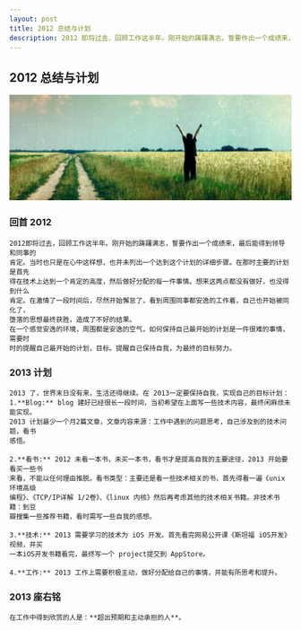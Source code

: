 ```yaml
---
layout: post
title: 2012 总结与计划
description: 2012 即将过去，回顾工作这半年。刚开始的踌躇满志，誓要作出一个成绩来，最后能得到领导和同事的肯定。
---
```


## 2012 总结与计划  
![img](/img/back-2012-plan-2013.png)
### 回首 2012
	2012即将过去，回顾工作这半年。刚开始的踌躇满志，誓要作出一个成绩来，最后能得到领导和同事的
	肯定。当时也只是在心中这样想，也并未列出一个达到这个计划的详细步骤。在那时主要的计划是首先
	得在技术上达到一个肯定的高度，然后做好分配的每一件事情。想来这两点都没有做好，也没得到什么
	肯定。在激情了一段时间后，尽然开始懈怠了，看到周围同事都安逸的工作着，自己也开始被同化了，
	堕落的思想最终获胜，造成了不好的结果。
	在一个感觉安逸的环境，周围都是安逸的空气，如何保持自己最开始的计划是一件很难的事情，需要时
	时的提醒自己最开始的计划，目标。提醒自己保持自我，为最终的目标努力。
### 2013 计划
	2013 了，世界末日没有来，生活还得继续。在 2013一定要保持自我，实现自己的目标计划：
	1.**Blog:** blog 建好已经很长一段时间，当初希望在上面写一些技术内容，最终闲麻烦未能实现。
	2013 计划最少一个月2篇文章，文章内容来源：工作中遇到的问题思考，自己涉及到的技术问题，看书
	感悟。
	
	2.**看书:** 2012 未看一本书，未买一本书，看书才是提高自我的主要途径，2013 开始要看买一些书
	来看，不能以任何理由推脱。看书类型：主要还是看一些技术相关的书，首先得看一遍《unix环境高级
	编程》、《TCP/IP详解 1/2卷》、《linux 内核》然后再考虑其他的技术相关书籍。非技术书籍：到豆
	瓣搜集一些推荐书籍，看时需写一些自我的感想。
	
	3.**技术:** 2013 需要学习的技术为 iOS 开发。首先看完网易公开课《斯坦福 iOS开发》视频，并买
	一本iOS开发书籍看完，最终写一个 project提交到 AppStore。
	
	4.**工作:** 2013 工作上需要积极主动，做好分配给自己的事情，并能有所思考和提升。
### 2013 座右铭
    在工作中得到欣赏的人是：**超出预期和主动承担的人**。 